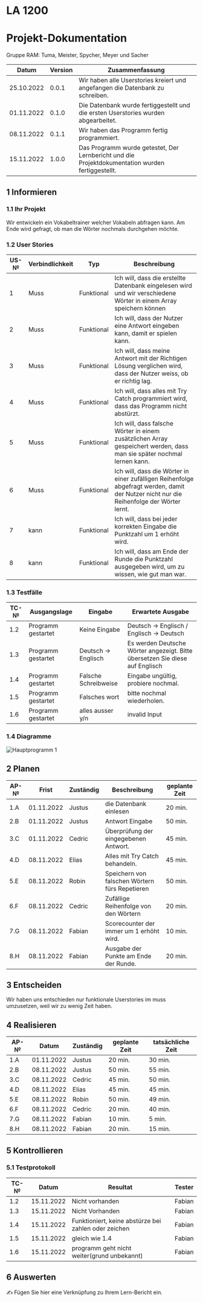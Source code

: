 # LA 1200
# Projekt-Dokumentation

Gruppe RAM: Tuma, Meister, Spycher, Meyer und Sacher

| Datum | Version | Zusammenfassung                                              |
| ----- | ------- | ------------------------------------------------------------ |
|   25.10.2022    | 0.0.1   |  Wir haben alle Userstories kreiert und angefangen die Datenbank zu schreiben.     | 
|   01.11.2022    | 0.1.0   |  Die Datenbank wurde fertiggestellt und die ersten Userstories wurden abgearbeitet.       |
|   08.11.2022    | 0.1.1   |  Wir haben das Programm fertig programmiert.    |
|   15.11.2022    | 1.0.0   |  Das Programm wurde getestet, Der Lernbericht und die Projektdokumentation wurden fertiggestellt.   |


## 1 Informieren

### 1.1 Ihr Projekt

Wir entwickeln ein Vokabeltrainer welcher Vokabeln abfragen kann. Am Ende wird gefragt, ob man die Wörter nochmals durchgehen möchte.

### 1.2 User Stories

| US-№ | Verbindlichkeit | Typ  | Beschreibung                       |
| ---- | --------------- | ---- | ---------------------------------- |
| 1    |        Muss         |   Funktional   | Ich will, dass die erstellte Datenbank eingelesen wird und wir verschiedene Wörter in einem Array speichern können |
| 2    |        Muss         |   Funktional   | Ich will, dass der Nutzer eine Antwort eingeben kann, damit er spielen kann. |
| 3    |        Muss         |   Funktional   | Ich will, dass meine Antwort mit der Richtigen Lösung verglichen wird, dass der Nutzer weiss, ob er richtig lag.    |
| 4    |        Muss         |   Funktional   | Ich will, dass alles mit Try Catch programmiert wird, dass das Programm nicht abstürzt.   |
| 5    |        Muss         |   Funktional   | Ich will, dass falsche Wörter in einem zusätzlichen Array gespeichert werden, dass man sie später nochmal lernen kann.   |
| 6    |        Muss         |   Funktional   | Ich will, dass die Wörter in einer zufälligen Reihenfolge abgefragt werden, damit der Nutzer nicht nur die Reihenfolge der Wörter lernt.    |
| 7    |        kann         |   Funktional   | Ich will, dass bei jeder korrekten Eingabe die Punktzahl um 1 erhöht wird.    |
| 8    |        kann         |   Funktional   | Ich will, dass am Ende der Runde die Punktzahl ausgegeben wird, um zu wissen, wie gut man war.   |




### 1.3 Testfälle

| TC-№ | Ausgangslage | Eingabe | Erwartete Ausgabe |
| ---- | ------------ | ------- | ----------------- |
| 1.2  |    Programm gestartet          |    Keine Eingabe     |    Deutsch -> Englisch / Englisch -> Deutsch             |
| 1.3  |    Programm gestartet          |    Deutsch -> Englisch     |   Es werden Deutsche Wörter angezeigt. Bitte übersetzen Sie diese auf Englisch |
| 1.4  |    Programm gestartet          |    Falsche Schreibweise   |    Eingabe ungültig, probiere nochmal.         |
| 1.5  |    Programm gestartet          |    Falsches wort     |         bitte nochmal wiederholen.          |
| 1.6  |    Programm gestartet          |   alles ausser y/n  |   invalid Input      |


### 1.4 Diagramme

![Hauptprogramm 1](https://user-images.githubusercontent.com/110891559/197721147-887673c6-b615-430d-af8a-a3d2f4c320bb.png)


## 2 Planen

| AP-№ | Frist | Zuständig | Beschreibung | geplante Zeit |
| ---- | ----- | --------- | ------------ | ------------- |
| 1.A |   01.11.2022    |    Justus  | die Datenbank einlesen  |   20 min.  |
| 2.B |   01.11.2022    |    Justus  | Antwort Eingabe  |   50 min.  |
| 3.C |   01.11.2022    |    Cedric  | Überprüfung der eingegebenen Antwort.  |   45 min.  |
| 4.D |   08.11.2022    |    Elias   | Alles mit Try Catch behandeln.          |   45 min.  |
| 5.E |   08.11.2022    |    Robin   | Speichern von falschen Wörtern fürs Repetieren   |   50 min.  |
| 6.F |   08.11.2022    |    Cedric  | Zufällige Reihenfolge von den Wörtern  |   20 min.  |
| 7.G |   08.11.2022    |    Fabian  | Scorecounter der immer um 1 erhöht wird.        |   10 min.  |
| 8.H |   08.11.2022    |    Fabian  | Ausgabe der Punkte am Ende der Runde.   |   20 min.  |


## 3 Entscheiden

Wir haben uns entschieden nur funktionale Userstories im muss umzusetzen, weil wir zu wenig Zeit haben.

## 4 Realisieren

| AP-№ | Datum | Zuständig | geplante Zeit | tatsächliche Zeit |
| ---- | ----- | --------- | ------------- | ----------------- |
| 1.A  |   01.11.2022    |     Justus      |       20 min.        |          30 min.         |
| 2.B  |   08.11.2022    |     Justus      |       50 min.        |          55 min.         |
| 3.C  |   08.11.2022    |     Cedric      |       45 min.        |         50 min.          |
| 4.D  |   08.11.2022    |     Elias       |       45 min.        |         45 min.          |
| 5.E  |   08.11.2022    |     Robin       |       50 min.        |          49 min.         |
| 6.F  |   08.11.2022    |     Cedric      |       20 min.        |         40 min.          |
| 7.G  |   08.11.2022    |     Fabian      |       10 min.        |         5 min.           |
| 8.H  |   08.11.2022    |     Fabian      |       20 min.        |         15 min.          |




## 5 Kontrollieren

### 5.1 Testprotokoll

| TC-№ | Datum | Resultat | Tester |
| ---- | ----- | -------- | ------ |
| 1.2  |   15.11.2022    |     Nicht vorhanden     |    Fabian    |
| 1.3  |   15.11.2022    |     Nicht Vorhanden     |    Fabian    |
| 1.4  |   15.11.2022    |     Funktioniert, keine abstürze bei zahlen oder zeichen     |    Fabian    |
| 1.5  |   15.11.2022    |    gleich wie 1.4      |    Fabian    |
| 1.6  |   15.11.2022    |    programm geht nicht weiter(grund unbekannt)|    Fabian    |



## 6 Auswerten

✍️ Fügen Sie hier eine Verknüpfung zu Ihrem Lern-Bericht ein.
